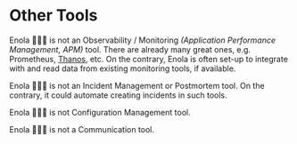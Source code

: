 # Other Tools

Enola 🕵🏾‍♀️ is not an Observability / Monitoring _(Application Performance Management, APM)_ tool. There are already many great ones, e.g. Prometheus, [Thanos](https://thanos.io), etc.
On the contrary, Enola is often set-up to integrate with and read data from existing monitoring tools,
if available.

Enola 🕵🏾‍♀️ is not an Incident Management or Postmortem tool.
On the contrary, it could automate creating incidents in such tools.

Enola 🕵🏾‍♀️ is not Configuration Management tool.

Enola 🕵🏾‍♀️ is not a Communication tool.
